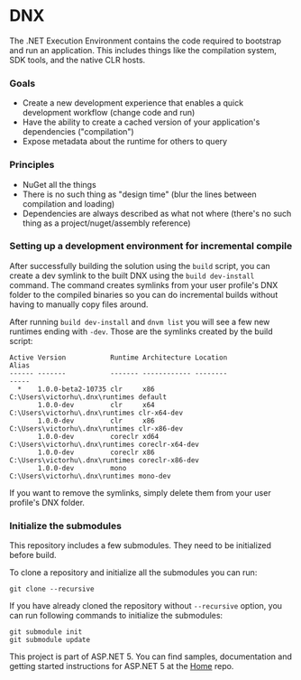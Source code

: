 DNX
===

The .NET Execution Environment contains the code required to bootstrap and run an application. This includes things like the compilation system, SDK tools, and the native CLR hosts.



### Goals
- Create a new development experience that enables a quick development workflow (change code and run)
- Have the ability to create a cached version of your application's dependencies ("compilation")
- Expose metadata about the runtime for others to query

### Principles
- NuGet all the things
- There is no such thing as "design time" (blur the lines between compilation and loading)
- Dependencies are always described as what not where (there's no such thing as a project/nuget/assembly reference)

### Setting up a development environment for incremental compile

After successfully building the solution using the `build` script, you can create a dev symlink to the built DNX using the `build dev-install` command. The command creates symlinks from your user profile's DNX folder to the compiled binaries so you can do incremental builds without having to manually copy files around.

After running `build dev-install` and `dnvm list` you will see a few new runtimes ending with `-dev`. Those are the symlinks created by the build script:

```
Active Version           Runtime Architecture Location                           Alias
------ -------           ------- ------------ --------                           -----
  *    1.0.0-beta2-10735 clr     x86          C:\Users\victorhu\.dnx\runtimes default
       1.0.0-dev         clr     x64          C:\Users\victorhu\.dnx\runtimes clr-x64-dev
       1.0.0-dev         clr     x86          C:\Users\victorhu\.dnx\runtimes clr-x86-dev
       1.0.0-dev         coreclr xd64         C:\Users\victorhu\.dnx\runtimes coreclr-x64-dev
       1.0.0-dev         coreclr x86          C:\Users\victorhu\.dnx\runtimes coreclr-x86-dev
       1.0.0-dev         mono                 C:\Users\victorhu\.dnx\runtimes mono-dev
```

If you want to remove the symlinks, simply delete them from your user profile's DNX folder.

### Initialize the submodules

This repository includes a few submodules. They need to be initialized before build.

To clone a repository and initialize all the submodules you can run:

```
git clone --recursive
```

If you have already cloned the repository without `--recursive` option, you can run following commands to initialize the submodules:

```
git submodule init
git submodule update
```

This project is part of ASP.NET 5. You can find samples, documentation and getting started instructions for ASP.NET 5 at the [Home](https://github.com/aspnet/home) repo.
